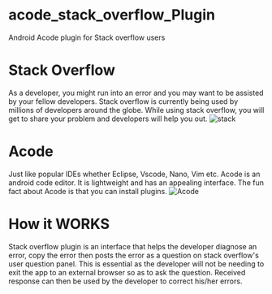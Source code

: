 # acode_stack_overflow_Plugin
Android Acode plugin for Stack overflow users

# Stack Overflow
As a developer, you might run into an error and you may want to be assisted by your fellow developers. Stack overflow is currently being used by millions of developers around the globe. While using stack overflow, you will get to share your problem and developers will help you out.
![stack](https://github.com/rodneymbasu254/acode_stack_overflow_Plugin/assets/122750072/42b590b4-8874-4ddc-a99c-544bff0b6cca)


# Acode
Just like popular IDEs whether Eclipse, Vscode, Nano, Vim etc. Acode is an android code editor. It is lightweight and has an appealing interface. The  fun fact about Acode is that you can install plugins. 
![Acode](https://github.com/rodneymbasu254/acode_stack_overflow_Plugin/assets/122750072/5d74b322-bf4e-40d3-8251-23a39584d059)


# How it WORKS
Stack overflow plugin is an interface that helps the developer diagnose an error, copy the error then posts the error as a question on stack overflow's user question panel. This is essential as the developer will not be needing to exit the app to an external browser so as to ask the question. Received response can then be used by the developer to correct his/her errors.

